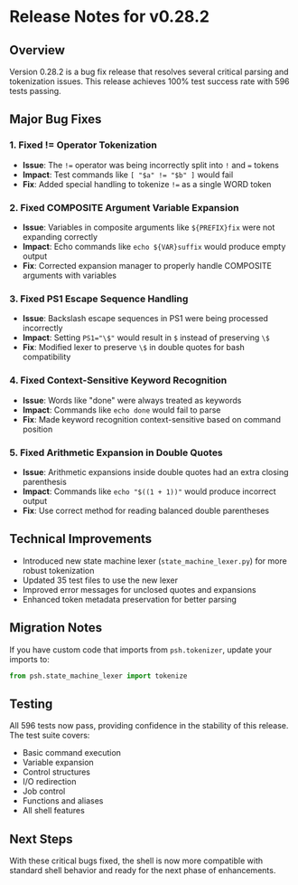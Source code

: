 # Release Notes for v0.28.2

## Overview

Version 0.28.2 is a bug fix release that resolves several critical parsing and tokenization issues. This release achieves 100% test success rate with 596 tests passing.

## Major Bug Fixes

### 1. Fixed != Operator Tokenization
- **Issue**: The `!=` operator was being incorrectly split into `!` and `=` tokens
- **Impact**: Test commands like `[ "$a" != "$b" ]` would fail
- **Fix**: Added special handling to tokenize `!=` as a single WORD token

### 2. Fixed COMPOSITE Argument Variable Expansion
- **Issue**: Variables in composite arguments like `${PREFIX}fix` were not expanding correctly
- **Impact**: Echo commands like `echo ${VAR}suffix` would produce empty output
- **Fix**: Corrected expansion manager to properly handle COMPOSITE arguments with variables

### 3. Fixed PS1 Escape Sequence Handling
- **Issue**: Backslash escape sequences in PS1 were being processed incorrectly
- **Impact**: Setting `PS1="\$"` would result in `$` instead of preserving `\$`
- **Fix**: Modified lexer to preserve `\$` in double quotes for bash compatibility

### 4. Fixed Context-Sensitive Keyword Recognition
- **Issue**: Words like "done" were always treated as keywords
- **Impact**: Commands like `echo done` would fail to parse
- **Fix**: Made keyword recognition context-sensitive based on command position

### 5. Fixed Arithmetic Expansion in Double Quotes
- **Issue**: Arithmetic expansions inside double quotes had an extra closing parenthesis
- **Impact**: Commands like `echo "$((1 + 1))"` would produce incorrect output
- **Fix**: Use correct method for reading balanced double parentheses

## Technical Improvements

- Introduced new state machine lexer (`state_machine_lexer.py`) for more robust tokenization
- Updated 35 test files to use the new lexer
- Improved error messages for unclosed quotes and expansions
- Enhanced token metadata preservation for better parsing

## Migration Notes

If you have custom code that imports from `psh.tokenizer`, update your imports to:
```python
from psh.state_machine_lexer import tokenize
```

## Testing

All 596 tests now pass, providing confidence in the stability of this release. The test suite covers:
- Basic command execution
- Variable expansion
- Control structures
- I/O redirection
- Job control
- Functions and aliases
- All shell features

## Next Steps

With these critical bugs fixed, the shell is now more compatible with standard shell behavior and ready for the next phase of enhancements.